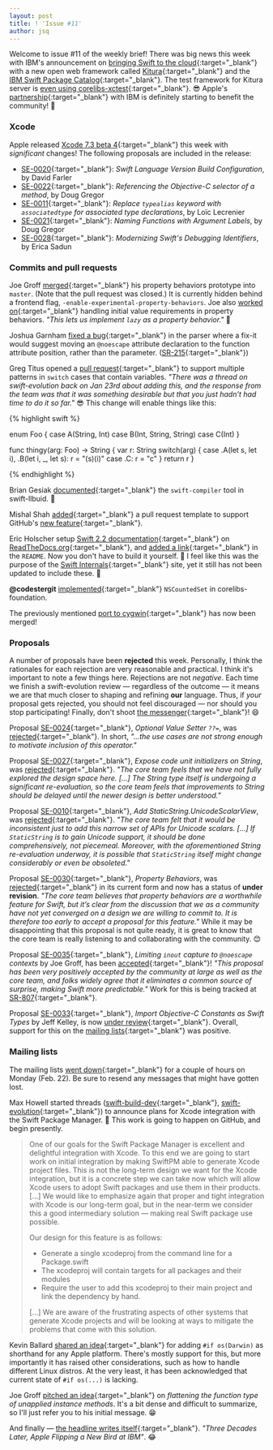 ```yaml
---
layout: post
title: ! 'Issue #11'
author: jsq
---
```


Welcome to issue #11 of the weekly brief! There was big news this week with IBM's announcement on [bringing Swift to the cloud](http://www.ibm.com/cloud-computing/bluemix/swift/){:target="_blank"} with a new open web framework called [Kitura](https://github.com/ibm-swift/kitura){:target="_blank"} and the [IBM Swift Package Catalog](https://swiftpkgs.ng.bluemix.net){:target="_blank"}. The test framework for Kitura server is [even using corelibs-xctest](https://twitter.com/modocache/status/701807962302586880){:target="_blank"}. 😎 Apple's [partnership](http://www.apple.com/business/mobile-enterprise-apps/){:target="_blank"} with IBM is definitely starting to benefit the community! 🎉

<!--excerpt-->

### Xcode

Apple released [Xcode 7.3 beta 4](http://adcdownload.apple.com/Developer_Tools/Xcode_7.3_beta_4/Xcode_7.3_beta_4_Release_Notes.pdf){:target="_blank"} this week with *significant* changes! The following proposals are included in the release:

- [SE-0020](https://github.com/apple/swift-evolution/blob/master/proposals/0020-if-swift-version.md){:target="_blank"}: *Swift Language Version Build Configuration*, by David Farler
- [SE-0022](https://github.com/apple/swift-evolution/blob/master/proposals/0022-objc-selectors.md){:target="_blank"}: *Referencing the Objective-C selector of a method*, by Doug Gregor
- [SE-0011](https://github.com/apple/swift-evolution/blob/master/proposals/0011-replace-typealias-associated.md){:target="_blank"}: *Replace `typealias` keyword with `associatedtype` for associated type declarations*, by Loïc Lecrenier
- [SE-0021](https://github.com/apple/swift-evolution/blob/master/proposals/0021-generalized-naming.md){:target="_blank"}: *Naming Functions with Argument Labels*, by Doug Gregor
- [SE-0028](https://github.com/apple/swift-evolution/blob/master/proposals/0028-modernizing-debug-identifiers.md){:target="_blank"}: *Modernizing Swift's Debugging Identifiers*, by Erica Sadun

### Commits and pull requests

Joe Groff [merged](https://github.com/apple/swift/pull/1297){:target="_blank"} his property behaviors prototype into `master`. (Note that the pull request was closed.) It is currently hidden behind a frontend flag, `-enable-experimental-property-behaviors`. Joe also [worked on](https://github.com/apple/swift/pull/1385){:target="_blank"} handling initial value requirements in property behaviors. *"This lets us implement `lazy` as a property behavior."* 🎉

Joshua Garnham [fixed a bug](https://github.com/apple/swift/pull/1197){:target="_blank"} in the parser where a fix-it would suggest moving an `@noescape` attribute declaration to the function attribute position, rather than the parameter. ([SR-215](https://bugs.swift.org/browse/SR-215){:target="_blank"})

Greg Titus opened a [pull request](https://github.com/apple/swift/pull/1383){:target="_blank"} to support multiple patterns in `switch` cases that contain variables. *"There was a thread on swift-evolution back on Jan 23rd about adding this, and the response from the team was that it was something desirable but that you just hadn’t had time to do it so far."* 😎 This change will enable things like this:

{% highlight swift %}

enum Foo {
  case A(String, Int)
  case B(Int, String, String)
  case C(Int)
}

func thingy(arg: Foo) -> String {
  var r: String
  switch(arg) {
  case .A(let s, let i), .B(let i, _, let s):
    r = "\(s)\(i)"
  case .C:
    r = "c"
  }
  return r
}

{% endhighlight %}

Brian Gesiak [documented](https://github.com/apple/swift-llbuild/pull/8){:target="_blank"} the `swift-compiler` tool in swift-llbuid. 🙇

Mishal Shah [added](https://github.com/apple/swift/pull/1360){:target="_blank"} a pull request template to support GitHub's [new feature](https://github.com/blog/2111-issue-and-pull-request-templates){:target="_blank"}.

Eric Holscher setup [Swift 2.2 documentation](http://apple-swift.readthedocs.org/en/latest/index.html){:target="_blank"} on [ReadTheDocs.org](https://readthedocs.org){:target="_blank"}, and [added a link](https://github.com/apple/swift/pull/44){:target="_blank"} in the `README`. Now you don't have to build it yourself. 👏 I feel like this was the purpose of the [Swift Internals](http://apple.github.io/swift-internals/){:target="_blank"} site, yet it still has not been updated to include these. 🤔

**@codestergit** [implemented](https://github.com/apple/swift-corelibs-foundation/pull/88){:target="_blank"} `NSCountedSet` in corelibs-foundation.

The previously mentioned [port to cygwin](https://github.com/apple/swift/pull/1108){:target="_blank"} has now been merged!

### Proposals

A number of proposals have been **rejected** this week. Personally, I think the rationales for each rejection are very reasonable and practical. I think it's important to note a few things here. Rejections are not *negative*. Each time we finish a swift-evolution review &mdash; regardless of the outcome &mdash; it means we are that much closer to shaping and refining **our** language. Thus, if *your* proposal gets rejected, you should not feel discouraged &mdash; nor should you stop participating! Finally, don't shoot [the messenger](https://twitter.com/dgregor79/status/702014672065531904){:target="_blank"}! 😄

Proposal [SE-0024](https://github.com/apple/swift-evolution/blob/master/proposals/0024-optional-value-setter.md){:target="_blank"}, *Optional Value Setter `??=`*, was [rejected](https://lists.swift.org/pipermail/swift-evolution-announce/2016-February/000043.html){:target="_blank"}. In short, *"...the use cases are not strong enough to motivate inclusion of this operator."*

Proposal [SE-0027](https://github.com/apple/swift-evolution/blob/master/proposals/0027-string-from-code-units.md){:target="_blank"}, *Expose code unit initializers on String*, was [rejected](https://lists.swift.org/pipermail/swift-evolution-announce/2016-February/000044.html){:target="_blank"}. *"The core team feels that we have not fully explored the design space here. [...] The String type itself is undergoing a significant re-evaluation, so the core team feels that improvements to String should be delayed until the newer design is better understood."*

Proposal [SE-0010](https://github.com/apple/swift-evolution/blob/master/proposals/0010-add-staticstring-unicodescalarview.md){:target="_blank"}, *Add  StaticString.UnicodeScalarView*, was [rejected](https://lists.swift.org/pipermail/swift-evolution-announce/2016-February/000045.html){:target="_blank"}. *"The core team felt that it would be inconsistent just to add this narrow set of APIs for Unicode scalars. [...] If `StaticString` is to gain Unicode support, it should be done comprehensively, not piecemeal. Moreover, with the aforementioned String re-evaluation underway, it is possible that `StaticString` itself might change considerably or even be obsoleted."*

Proposal [SE-0030](https://github.com/apple/swift-evolution/blob/master/proposals/0030-property-behavior-decls.md){:target="_blank"}, *Property Behaviors*, was [rejected](https://lists.swift.org/pipermail/swift-evolution-announce/2016-February/000047.html){:target="_blank"} in its current form and now has a status of **under revision**. *"The core team believes that property behaviors are a worthwhile feature for Swift, but it’s clear from the discussion that we as a community have not yet converged on a design we are willing to commit to. It is therefore too early to accept a proposal for this feature."* While it may be disappointing that this proposal is not quite ready, it is great to know that the core team is really listening to and collaborating with the community. 😊

Proposal [SE-0035](https://github.com/apple/swift-evolution/blob/master/proposals/0035-limit-inout-capture.md){:target="_blank"}, *Limiting `inout` capture to `@noescape` contexts* by Joe Groff, has been [accepted](https://lists.swift.org/pipermail/swift-evolution-announce/2016-February/000046.html){:target="_blank"}! *"This proposal has been very positively accepted by the community at large as well as the core team, and folks widely agree that it eliminates a common source of surprise, making Swift more predictable."* Work for this is being tracked at [SR-807](https://bugs.swift.org/browse/SR-807){:target="_blank"}.

Proposal [SE-0033](https://github.com/apple/swift-evolution/blob/master/proposals/0033-import-objc-constants.md){:target="_blank"}, *Import Objective-C Constants as Swift Types* by Jeff Kelley, is now [under review](https://lists.swift.org/pipermail/swift-evolution-announce/2016-February/000042.html){:target="_blank"}. Overall, support for this on the [mailing lists](https://lists.swift.org/pipermail/swift-evolution/Week-of-Mon-20160118/006904.html){:target="_blank"} was positive.

### Mailing lists

The mailing lists [went down](https://lists.swift.org/pipermail/swift-evolution/Week-of-Mon-20160222/010842.html){:target="_blank"} for a couple of hours on Monday (Feb. 22). Be sure to resend any messages that might have gotten lost.

Max Howell started threads ([swift-build-dev](https://lists.swift.org/pipermail/swift-build-dev/Week-of-Mon-20160215/000272.html){:target="_blank"}, [swift-evolution](https://lists.swift.org/pipermail/swift-evolution/Week-of-Mon-20160215/010679.html){:target="_blank"}) to announce plans for Xcode integration with the Swift Package Manager. 🎉 This work is going to happen on GitHub, and begin presently.

> One of our goals for the Swift Package Manager is excellent and delightful integration with Xcode.
To this end we are going to start work on initial integration by making SwiftPM able to generate Xcode project files. This is not the long-term design we want for the Xcode integration, but it is a concrete step we can take now which will allow Xcode users to adopt Swift packages and use them in their products. [...] We would like to emphasize again that proper and tight integration with Xcode is our long-term goal, but in the near-term we consider this a good intermediary solution &mdash; making real Swift package use possible.
>
>Our design for this feature is as follows:
>
>* Generate a single xcodeproj from the command line for a Package.swift
>* The xcodeproj will contain targets for all packages and their modules
>* Require the user to add this xcodeproj to their main project and link the dependency by hand.
>
> [...] We are aware of the frustrating aspects of other systems that generate Xcode projects and will be looking at ways to mitigate the problems that come with this solution.

Kevin Ballard [shared an idea](https://lists.swift.org/pipermail/swift-evolution/Week-of-Mon-20160215/010693.html){:target="_blank"} for adding `#if os(Darwin)` as shorthand for any Apple platform. There's mostly support for this, but more importantly it has raised other considerations, such as how to handle different Linux distros. At the very least, it has been acknowledged that current state of `#if os(...)` is lacking.

Joe Groff [pitched an idea](https://lists.swift.org/pipermail/swift-evolution/Week-of-Mon-20160222/010843.html){:target="_blank"} on *flattening the function type of unapplied instance methods*. It's a bit dense and difficult to summarize, so I'll just refer you to his initial message. 😁

And finally &mdash; [the headline writes itself](https://twitter.com/jckarter/status/702185887296163840){:target="_blank"}. *"Three Decades Later, Apple Flipping a New Bird at IBM"*. 😂
